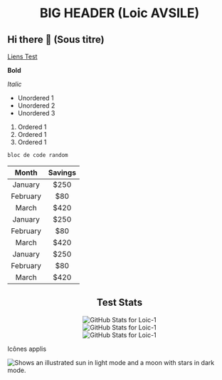 <div align="center">

# BIG HEADER (Loic AVSILE)
</div>

## Hi there 👋 (Sous titre)
<a href="https://youtube.com/">Liens Test</a>

**Bold** 

*Italic* 

- Unordered 1
- Unordered 2
- Unordered 3

1. Ordered 1
2. Ordered 1
3. Ordered 1

```python
bloc de code random
```
<!--
[![My Skills](https://skillicons.dev/icons?i=js,html,css,wasm)](https://skillicons.dev)
-->

<div align="center">

| Month    | Savings |
|:--------:|:-------:|
| January  | $250    |
| February | $80     |
| March    | $420    |
| January  | $250    |
| February | $80     |
| March    | $420    |
| January  | $250    |
| February | $80     |
| March    | $420    |
</div>
<!--
<img src="test.svg">
-->
<div align="center">

## Test Stats
</div>

<div align="center">
<picture>
  <source media="(prefers-color-scheme: dark)" srcset="https://github-readme-stats.vercel.app/api?username=Loic-1&theme=vue&show_icons=true&hide_border=true&count_private=true">
  <source media="(prefers-color-scheme: light)" srcset="https://github-readme-stats.vercel.app/api?username=Loic-1&theme=synthwave&show_icons=true&hide_border=true&count_private=true">
  <img alt="GitHub Stats for Loic-1" src="https://github-readme-stats.vercel.app/api?username=Loic-1&theme=default&show_icons=true&hide_border=true&count_private=true">
</picture>
</div>

<div align="center">
<picture align="center">
  <source media="(prefers-color-scheme: dark)" srcset="https://github-readme-stats.vercel.app/api/top-langs/?username=Loic-1&theme=vue&show_icons=true&hide_border=true&layout=compact">
  <source media="(prefers-color-scheme: light)" srcset="https://github-readme-stats.vercel.app/api/top-langs/?username=Loic-1&theme=synthwave&show_icons=true&hide_border=true&layout=compact">
  <img alt="GitHub Stats for Loic-1" src="https://github-readme-stats.vercel.app/api/top-langs/?username=Loic-1&theme=default&show_icons=true&hide_border=true&layout=compact">
</picture>
</div>

<div align="center">
<picture align="center">
  <source media="(prefers-color-scheme: dark)" srcset="https://github-readme-streak-stats.herokuapp.com/?user=Loic-1&theme=vue&hide_border=true">
  <source media="(prefers-color-scheme: light)" srcset="https://github-readme-streak-stats.herokuapp.com/?user=Loic-1&theme=synthwave&hide_border=true">
  <img alt="GitHub Stats for Loic-1" src="https://github-readme-streak-stats.herokuapp.com/?user=Loic-1&theme=default&hide_border=true">
</picture>
</div>

<style>
Marche pas
</style>


Icônes applis
<!--
![alt text](https://media.licdn.com/dms/image/D4E0BAQG28wMbYCfCkg/company-logo_200_200/0/1701422199523/elan_formation_logo?e=2147483647&v=beta&t=uXG9eD2QkvMPLQ0u0cIgkhRB8UtsuwCKCprbmYky2HI)
-->



<picture>
  <source media="(prefers-color-scheme: dark)" srcset="https://user-images.githubusercontent.com/25423296/163456776-7f95b81a-f1ed-45f7-b7ab-8fa810d529fa.png">
  <source media="(prefers-color-scheme: light)" srcset="https://user-images.githubusercontent.com/25423296/163456779-a8556205-d0a5-45e2-ac17-42d089e3c3f8.png">
  <img alt="Shows an illustrated sun in light mode and a moon with stars in dark mode." src="https://user-images.githubusercontent.com/25423296/163456779-a8556205-d0a5-45e2-ac17-42d089e3c3f8.png">
</picture>

<!-- ![Termux Logo](https://royal-opera.fr/wp-content/uploads/2018/05/lhistoire-de-la-recette-du-coq-au-vin.jpg#gh-dark-mode-only)
![Termux Logo](https://i.notretemps.com/1200x628/smart/2021/05/06/les-bienfaits-de-la-salade.jpeg#gh-light-mode-only) -->



<!--
**Loic-1/Loic-1** is a ✨ _special_ ✨ repository because its `README.md` (this file) appears on your GitHub profile.

Here are some ideas to get you started:

- 🔭 I’m currently working on ...
- 🌱 I’m currently learning ...
- 👯 I’m looking to collaborate on ...
- 🤔 I’m looking for help with ...
- 💬 Ask me about ...
- 📫 How to reach me: ...
- 😄 Pronouns: ...
- ⚡ Fun fact: ...
-->
